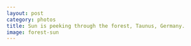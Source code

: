 ```yaml
---
layout: post
category: photos
title: Sun is peeking through the forest, Taunus, Germany.
image: forest-sun
---
```

